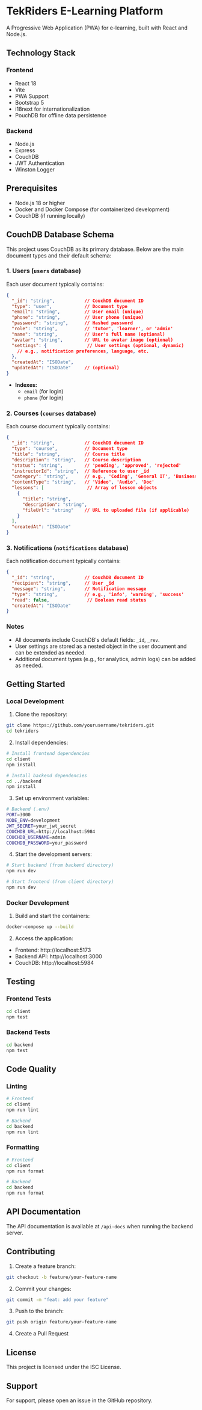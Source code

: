 # TekRiders E-Learning Platform

A Progressive Web Application (PWA) for e-learning, built with React and Node.js.

## Technology Stack

### Frontend
- React 18
- Vite
- PWA Support
- Bootstrap 5
- i18next for internationalization
- PouchDB for offline data persistence

### Backend
- Node.js
- Express
- CouchDB
- JWT Authentication
- Winston Logger

## Prerequisites

- Node.js 18 or higher
- Docker and Docker Compose (for containerized development)
- CouchDB (if running locally)

## CouchDB Database Schema

This project uses CouchDB as its primary database. Below are the main document types and their default schema:

### 1. Users (`users` database)
Each user document typically contains:
```json
{
  "_id": "string",           // CouchDB document ID
  "type": "user",            // Document type
  "email": "string",         // User email (unique)
  "phone": "string",         // User phone (unique)
  "password": "string",      // Hashed password
  "role": "string",          // 'tutor', 'learner', or 'admin'
  "name": "string",          // User's full name (optional)
  "avatar": "string",        // URL to avatar image (optional)
  "settings": {               // User settings (optional, dynamic)
    // e.g., notification preferences, language, etc.
  },
  "createdAt": "ISODate",
  "updatedAt": "ISODate"     // (optional)
}
```
- **Indexes:**
  - `email` (for login)
  - `phone` (for login)

### 2. Courses (`courses` database)
Each course document typically contains:
```json
{
  "_id": "string",           // CouchDB document ID
  "type": "course",          // Document type
  "title": "string",         // Course title
  "description": "string",   // Course description
  "status": "string",        // 'pending', 'approved', 'rejected'
  "instructorId": "string",  // Reference to user _id
  "category": "string",      // e.g., 'Coding', 'General IT', 'Business Tech'
  "contentType": "string",   // 'Video', 'Audio', 'Doc'
  "lessons": [                // Array of lesson objects
    {
      "title": "string",
      "description": "string",
      "fileUrl": "string"    // URL to uploaded file (if applicable)
    }
  ],
  "createdAt": "ISODate"
}
```

### 3. Notifications (`notifications` database)
Each notification document typically contains:
```json
{
  "_id": "string",           // CouchDB document ID
  "recipient": "string",     // User _id
  "message": "string",       // Notification message
  "type": "string",          // e.g., 'info', 'warning', 'success'
  "read": false,              // Boolean read status
  "createdAt": "ISODate"
}
```

### Notes
- All documents include CouchDB's default fields: `_id`, `_rev`.
- User settings are stored as a nested object in the user document and can be extended as needed.
- Additional document types (e.g., for analytics, admin logs) can be added as needed.

## Getting Started

### Local Development

1. Clone the repository:
```bash
git clone https://github.com/yourusername/tekriders.git
cd tekriders
```

2. Install dependencies:
```bash
# Install frontend dependencies
cd client
npm install

# Install backend dependencies
cd ../backend
npm install
```

3. Set up environment variables:
```bash
# Backend (.env)
PORT=3000
NODE_ENV=development
JWT_SECRET=your_jwt_secret
COUCHDB_URL=http://localhost:5984
COUCHDB_USERNAME=admin
COUCHDB_PASSWORD=your_password
```

4. Start the development servers:
```bash
# Start backend (from backend directory)
npm run dev

# Start frontend (from client directory)
npm run dev
```

### Docker Development

1. Build and start the containers:
```bash
docker-compose up --build
```

2. Access the application:
- Frontend: http://localhost:5173
- Backend API: http://localhost:3000
- CouchDB: http://localhost:5984

## Testing

### Frontend Tests
```bash
cd client
npm test
```

### Backend Tests
```bash
cd backend
npm test
```

## Code Quality

### Linting
```bash
# Frontend
cd client
npm run lint

# Backend
cd backend
npm run lint
```

### Formatting
```bash
# Frontend
cd client
npm run format

# Backend
cd backend
npm run format
```

## API Documentation

The API documentation is available at `/api-docs` when running the backend server.

## Contributing

1. Create a feature branch:
```bash
git checkout -b feature/your-feature-name
```

2. Commit your changes:
```bash
git commit -m "feat: add your feature"
```

3. Push to the branch:
```bash
git push origin feature/your-feature-name
```

4. Create a Pull Request

## License

This project is licensed under the ISC License.

## Support

For support, please open an issue in the GitHub repository. 
